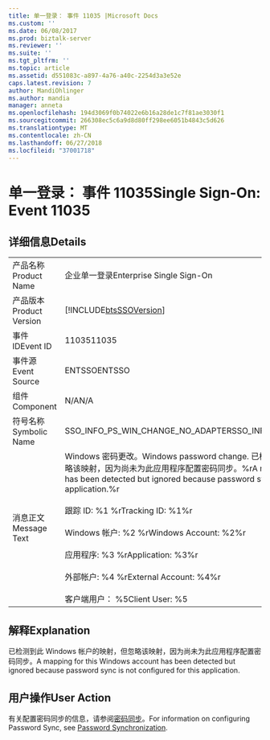 ```yaml
---
title: 单一登录： 事件 11035 |Microsoft Docs
ms.custom: ''
ms.date: 06/08/2017
ms.prod: biztalk-server
ms.reviewer: ''
ms.suite: ''
ms.tgt_pltfrm: ''
ms.topic: article
ms.assetid: d551083c-a897-4a76-a40c-2254d3a3e52e
caps.latest.revision: 7
author: MandiOhlinger
ms.author: mandia
manager: anneta
ms.openlocfilehash: 194d3069f0b74022e6b16a28de1c7f81ae3030f1
ms.sourcegitcommit: 266308ec5c6a9d8d80ff298ee6051b4843c5d626
ms.translationtype: MT
ms.contentlocale: zh-CN
ms.lasthandoff: 06/27/2018
ms.locfileid: "37001718"
---
```

# <a name="single-sign-on-event-11035"></a><span data-ttu-id="b0dcf-102">单一登录： 事件 11035</span><span class="sxs-lookup"><span data-stu-id="b0dcf-102">Single Sign-On: Event 11035</span></span>
## <a name="details"></a><span data-ttu-id="b0dcf-103">详细信息</span><span class="sxs-lookup"><span data-stu-id="b0dcf-103">Details</span></span>  
  
|                 |                                                                                                                                                                                                                                                                                                                        |
|-----------------|------------------------------------------------------------------------------------------------------------------------------------------------------------------------------------------------------------------------------------------------------------------------------------------------------------------------|
|  <span data-ttu-id="b0dcf-104">产品名称</span><span class="sxs-lookup"><span data-stu-id="b0dcf-104">Product Name</span></span>   |                                                                                                                                               <span data-ttu-id="b0dcf-105">企业单一登录</span><span class="sxs-lookup"><span data-stu-id="b0dcf-105">Enterprise Single Sign-On</span></span>                                                                                                                                                |
| <span data-ttu-id="b0dcf-106">产品版本</span><span class="sxs-lookup"><span data-stu-id="b0dcf-106">Product Version</span></span> |                                                                                                                               [!INCLUDE[btsSSOVersion](../includes/btsssoversion-md.md)]                                                                                                                               |
|    <span data-ttu-id="b0dcf-107">事件 ID</span><span class="sxs-lookup"><span data-stu-id="b0dcf-107">Event ID</span></span>     |                                                                                                                                                         <span data-ttu-id="b0dcf-108">11035</span><span class="sxs-lookup"><span data-stu-id="b0dcf-108">11035</span></span>                                                                                                                                                          |
|  <span data-ttu-id="b0dcf-109">事件源</span><span class="sxs-lookup"><span data-stu-id="b0dcf-109">Event Source</span></span>   |                                                                                                                                                         <span data-ttu-id="b0dcf-110">ENTSSO</span><span class="sxs-lookup"><span data-stu-id="b0dcf-110">ENTSSO</span></span>                                                                                                                                                         |
|    <span data-ttu-id="b0dcf-111">组件</span><span class="sxs-lookup"><span data-stu-id="b0dcf-111">Component</span></span>    |                                                                                                                                                          <span data-ttu-id="b0dcf-112">N/A</span><span class="sxs-lookup"><span data-stu-id="b0dcf-112">N/A</span></span>                                                                                                                                                           |
|  <span data-ttu-id="b0dcf-113">符号名称</span><span class="sxs-lookup"><span data-stu-id="b0dcf-113">Symbolic Name</span></span>  |                                                                                                                                           <span data-ttu-id="b0dcf-114">SSO_INFO_PS_WIN_CHANGE_NO_ADAPTER</span><span class="sxs-lookup"><span data-stu-id="b0dcf-114">SSO_INFO_PS_WIN_CHANGE_NO_ADAPTER</span></span>                                                                                                                                            |
|  <span data-ttu-id="b0dcf-115">消息正文</span><span class="sxs-lookup"><span data-stu-id="b0dcf-115">Message Text</span></span>   | <span data-ttu-id="b0dcf-116">Windows 密码更改。</span><span class="sxs-lookup"><span data-stu-id="b0dcf-116">Windows password change.</span></span> <span data-ttu-id="b0dcf-117">已检测到此 Windows 帐户的映射，但忽略该映射，因为尚未为此应用程序配置密码同步。%r</span><span class="sxs-lookup"><span data-stu-id="b0dcf-117">A mapping for this Windows account has been detected but ignored because password sync is not configured for this application.%r</span></span><br /><br /> <span data-ttu-id="b0dcf-118">跟踪 ID: %1 %r</span><span class="sxs-lookup"><span data-stu-id="b0dcf-118">Tracking ID: %1%r</span></span><br /><br /> <span data-ttu-id="b0dcf-119">Windows 帐户: %2 %r</span><span class="sxs-lookup"><span data-stu-id="b0dcf-119">Windows Account: %2%r</span></span><br /><br /> <span data-ttu-id="b0dcf-120">应用程序: %3 %r</span><span class="sxs-lookup"><span data-stu-id="b0dcf-120">Application: %3%r</span></span><br /><br /> <span data-ttu-id="b0dcf-121">外部帐户: %4 %r</span><span class="sxs-lookup"><span data-stu-id="b0dcf-121">External Account: %4%r</span></span><br /><br /> <span data-ttu-id="b0dcf-122">客户端用户： %5</span><span class="sxs-lookup"><span data-stu-id="b0dcf-122">Client User: %5</span></span> |
  
## <a name="explanation"></a><span data-ttu-id="b0dcf-123">解释</span><span class="sxs-lookup"><span data-stu-id="b0dcf-123">Explanation</span></span>  
 <span data-ttu-id="b0dcf-124">已检测到此 Windows 帐户的映射，但忽略该映射，因为尚未为此应用程序配置密码同步。</span><span class="sxs-lookup"><span data-stu-id="b0dcf-124">A mapping for this Windows account has been detected but ignored because password sync is not configured for this application.</span></span>  
  
## <a name="user-action"></a><span data-ttu-id="b0dcf-125">用户操作</span><span class="sxs-lookup"><span data-stu-id="b0dcf-125">User Action</span></span>  
 <span data-ttu-id="b0dcf-126">有关配置密码同步的信息，请参阅[密码同步](../core/password-synchronization2.md)。</span><span class="sxs-lookup"><span data-stu-id="b0dcf-126">For information on configuring Password Sync, see [Password Synchronization](../core/password-synchronization2.md).</span></span>